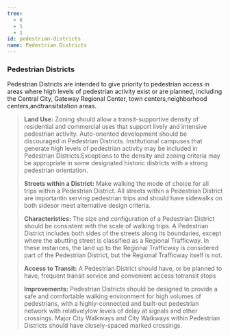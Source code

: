 ```yaml
---
tree:
  - 6
  - 1
  - 1
id: pedestrian-districts
name: Pedestrian Districts
---
```

### Pedestrian Districts

Pedestrian Districts are intended to give priority to pedestrian access in areas where high levels of pedestrian activity exist or are planned, including the Central City, Gateway Regional Center, town centers,neighborhood centers,andtransitstation areas.

> **Land Use:** Zoning should allow a transit-supportive density of residential and commercial uses that support lively and intensive pedestrian activity. Auto-oriented development should be discouraged in Pedestrian Districts. Institutional campuses that generate high levels of pedestrian activity may be included in Pedestrian Districts.Exceptions to the density and zoning criteria may be appropriate in some designated historic districts with a strong pedestrian orientation.
>
> **Streets within a District:** Make walking the mode of choice for all trips within a Pedestrian District. All streets within a Pedestrian District are importantin serving pedestrian trips and should have sidewalks on both sidesor meet alternative design criteria.
>
> **Characteristics:** The size and configuration of a Pedestrian District should be consistent with the scale of walking trips. A Pedestrian District includes both sides of the streets along its boundaries, except where the abutting street is classified as a Regional Trafficway. In these instances, the land up to the Regional Trafficway is considered part of the Pedestrian District, but the Regional Trafficway itself is not.
>
> **Access to Transit:** A Pedestrian District should have, or be planned to have, frequent transit service and convenient access totransit stops
>
> **Improvements:** Pedestrian Districts should be designed to provide a safe and comfortable walking environment for high volumes of pedestrians, with a highly-connected and built-out pedestrian network with relativelylow levels of delay at signals and other crossings. Major City Walkways and City Walkways within Pedestrian Districts should have closely-spaced marked crossings.
